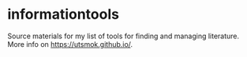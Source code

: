 # informationtools
Source materials for my list of tools for finding and managing literature. More info on https://utsmok.github.io/.
